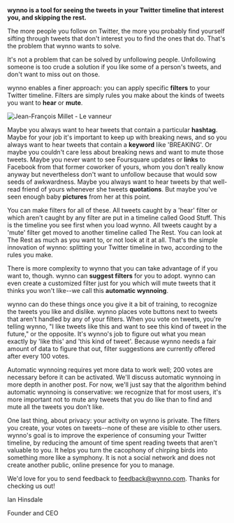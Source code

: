 **wynno is a tool for seeing the tweets in your Twitter timeline that interest you, and skipping the rest.**

The more people you follow on Twitter, the more you probably find yourself sifting through tweets that don't interest you to find the ones that do. That's the problem that wynno wants to solve.

It's not a problem that can be solved by unfollowing people. Unfollowing someone is too crude a solution if you like some of a person's tweets, and don't want to miss out on those.

wynno enables a finer approach: you can apply specific **filters** to your Twitter timeline. Filters are simply rules you make about the kinds of tweets you want to **hear** or **mute**.

![Jean-François Millet - Le vanneur](/images/Millet_008.jpg)

Maybe you always want to hear tweets that contain a particular **hashtag**. Maybe for your job it's important to keep up with breaking news, and so you always want to hear tweets that contain a **keyword** like 'BREAKING'. Or maybe you couldn't care less about breaking news and want to mute those tweets. Maybe you never want to see Foursquare updates or **links** to Facebook from that former coworker of yours, whom you don't really know anyway but nevertheless don't want to unfollow because that would sow seeds of awkwardness. Maybe you always want to hear tweets by that well-read friend of yours whenever she tweets **quotations**. But maybe you've seen enough baby **pictures** from her at this point.

You can make filters for all of these. All tweets caught by a 'hear' filter or which aren't caught by any filter are put in a timeline called Good Stuff. This is the timeline you see first when you load wynno. All tweets caught by a 'mute' filter get moved to another timeline called The Rest. You can look at The Rest as much as you want to, or not look at it at all. That's the simple innovation of wynno: splitting your Twitter timeline in two, according to the rules you make.

There is more complexity to wynno that you can take advantage of if you want to, though. wynno can **suggest filters** for you to adopt. wynno can even create a customized filter just for you which will mute tweets that it thinks you won't like--we call this **automatic wynnoing**.

wynno can do these things once you give it a bit of training, to recognize the tweets you like and dislike. wynno places vote buttons next to tweets that aren't handled by any of your filters. When you vote on tweets, you're telling wynno, "I like tweets like this and want to see this kind of tweet in the future," or the opposite. It's wynno's job to figure out what you mean exactly by 'like this' and 'this kind of tweet'. Because wynno needs a fair amount of data to figure that out, filter suggestions are currently offered after every 100 votes.

Automatic wynnoing requires yet more data to work well; 200 votes are necessary before it can be activated. We'll discuss automatic wynnoing in more depth in another post. For now, we'll just say that the algorithm behind automatic wynnoing is conservative: we recognize that for most users, it's more important not to mute any tweets that you do like than to find and mute all the tweets you don't like.

One last thing, about privacy: your activity on wynno is private. <span class="wynnoPurple">The filters you create, your votes on tweets--none of these are visible to other users.</span> wynno's goal is to improve the experience of consuming your Twitter timeline, by reducing the amount of time spent reading tweets that aren't valuable to you. It helps you turn the cacophony of chirping birds into something more like a symphony. It is not a social network and does not create another public, online presence for you to manage.

We'd love for you to send feedback to [feedback@wynno.com](mailto:feedback@wynno.com). Thanks for checking us out!

Ian Hinsdale

Founder and CEO

